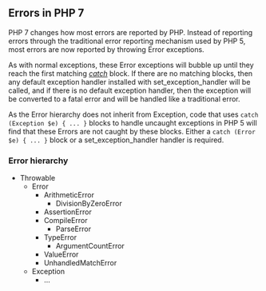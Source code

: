 Errors in PHP 7
---------------

PHP 7 changes how most errors are reported by PHP. Instead of reporting
errors through the traditional error reporting mechanism used by PHP 5,
most errors are now reported by throwing <span
class="classname">Error</span> exceptions.

As with normal exceptions, these <span class="classname">Error</span>
exceptions will bubble up until they reach the first matching
<a href="/language/exceptions.html#language.exceptions.catch" class="link"><em>catch</em></a>
block. If there are no matching blocks, then any default exception
handler installed with <span
class="function">set\_exception\_handler</span> will be called, and if
there is no default exception handler, then the exception will be
converted to a fatal error and will be handled like a traditional error.

As the <span class="classname">Error</span> hierarchy does not inherit
from <span class="classname">Exception</span>, code that uses
`catch (Exception $e) { ... }` blocks to handle uncaught exceptions in
PHP 5 will find that these <span class="classname">Error</span>s are not
caught by these blocks. Either a `catch (Error $e) { ... }` block or a
<span class="function">set\_exception\_handler</span> handler is
required.

### <span class="classname">Error</span> hierarchy

-   <span class="simpara"><span
    class="classname">Throwable</span></span>
    -   <span class="simpara"><span
        class="classname">Error</span></span>
        -   <span class="simpara"><span
            class="classname">ArithmeticError</span></span>
            -   <span class="simpara"><span
                class="classname">DivisionByZeroError</span></span>
        -   <span class="simpara"><span
            class="classname">AssertionError</span></span>
        -   <span class="simpara"><span
            class="classname">CompileError</span></span>
            -   <span class="simpara"><span
                class="classname">ParseError</span></span>
        -   <span class="simpara"><span
            class="classname">TypeError</span></span>
            -   <span class="simpara"><span
                class="classname">ArgumentCountError</span></span>
        -   <span class="simpara"><span
            class="classname">ValueError</span></span>
        -   <span class="simpara"><span
            class="classname">UnhandledMatchError</span></span>
    -   <span class="simpara"><span
        class="classname">Exception</span></span>
        -   <span class="simpara">...</span>
